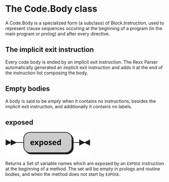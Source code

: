 # The Code.Body class

A Code.Body is a specialized form (a subclass) of Block.Instruction, used to represent clause sequences occuring at the beginning of a program (in the main program or prolog) and
after every directive.

## The implicit exit instruction

Every code body is ended by an implicit exit instruction. The Rexx Parser automatically generated an implicit exit instruction and adds it at the end
of the instruction list composing the body.

## Empty bodies

A body is said to be _empty_ when it contains no instructions, besides the implicit exit instruction, and additionally it contains no labels.

## exposed

![Syntax diagram for the exposed method of the Code.Body class](../img/Code.Body.exposed.svg)

Returns a Set of variable names which are exposed by an `EXPOSE` instruction at the beginning of a method. 
The set will be empty in prologs and routine bodies, and when the method does not start by `EXPOSE`.

